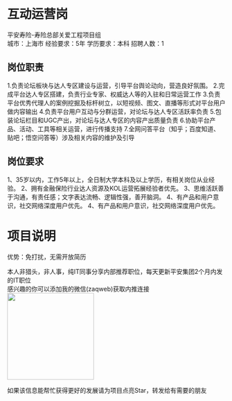 # 互动运营岗
平安寿险-寿险总部关爱工程项目组  
城市：上海市 经验要求：5年 学历要求：本科  招聘人数：1

## 岗位职责
1.负责论坛板块与达人专区建设与运营，引导平台舆论动向，营造良好氛围。
 2.完成平台达人专区搭建，负责行业专家、权威达人等的入驻和日常运营工作
 3.负责平台优秀代理人的案例挖掘及标杆树立，以短视频、图文、直播等形式对平台用户做内容输出
 4.负责平台用户互动与分群运营，对论坛与达人专区活跃率负责
 5.包装论坛栏目和UGC产出，对论坛与达人专区的内容产出质量负责
 6.协助平台产品、活动、工具等相关运营，进行传播支持
 7.全网问答平台（知乎；百度知道、贴吧；悟空问答等）涉及相关内容的维护及引导

## 岗位要求
1、35岁以内，工作5年以上，全日制大学本科及以上学历，有相关岗位从业经验。
 2、拥有金融保险行业达人资源及KOL运营拓展经验者优先。
 3、思维活跃善于沟通，有责任感；文字表达流畅、逻辑性强，善开脑洞。 
 4、有产品和用户意识，社交网络深度用户优先。
 4、有产品和用户意识，社交网络深度用户优先。

# 项目说明

优势：免打扰，无需开放简历

本人非猎头，非人事，纯IT同事分享内部推荐职位，每天更新平安集团2个月内发的IT职位  
感兴趣的你可以添加我的微信(zaqweb)获取内推连接  
<img src="https://github.com/zaqweb/PA-IT-JOBS/blob/master/WechatICode.jpeg"  height="200" width="200">

如果该信息能帮忙获得更好的发展请为项目点亮Star，转发给有需要的朋友




